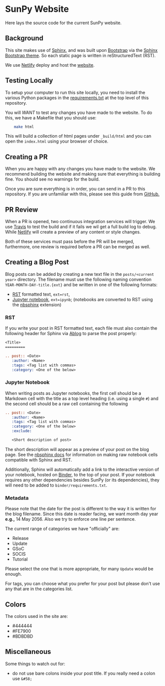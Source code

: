 # SunPy Website

Here lays the source code for the current SunPy website.

## Background

This site makes use of [Sphinx](http://www.sphinx-doc.org/en/stable/), and was built upon [Bootstrap](http://getbootstrap.com) via the [Sphinx Bootstrap theme](https://github.com/ryan-roemer/sphinx-bootstrap-theme).
So each static page is written in reStructuredText (RST).

We use [Netlify](https://www.netlify.com/) deploy and host the [website](https://app.netlify.com/sites/sunpy/overview).

## Testing Locally

To setup your computer to run this site locally, you need to install the various Python packages in the [requirements.txt](https://github.com/sunpy/sunpy.github.io/requirements.txt) at the top level of this repository.

You will *WANT* to test any changes you have made to the website.
To do this, we have a Makefile that you should use:

```bash
    make html
```

This will build a collection of html pages under `_build/html` and you can open the `index.html` using your browser of choice.

## Creating a PR

When you are happy with any changes you have made to the website.
We recommend building the website and making sure that everything is building fine.
You should see no warnings for the build.

Once you are sure everything is in order, you can send in a PR to this repository.
If you are unfamiliar with this, please see this guide from [GitHub.](https://help.github.com/articles/about-pull-requests/)

## PR Review

When a PR is opened, two continuous integration services will trigger.
We use [Travis](https://travis-ci.org/) to test the build and if it fails we wil get a full build log to debug.
While [Netlify](https://www.netlify.com/) will create a preview of any content or style changes.

Both of these services must pass before the PR will be merged, furthermore, one review is required before a PR can be merged as well.

## Creating a Blog Post

Blog posts can be added by creating a new text file in the `posts/<current year>` directory.
The filename must use the following naming convention `YEAR-MONTH-DAY-title.{ext}` and be written in one of the following formats:

* [RST](http://www.sphinx-doc.org/en/stable/rest.html) formatted text, `ext=rst`,
* [Jupyter notebook](http://jupyter.org/), `ext=ipynb`; (notebooks are converted to RST using the [nbsphinx](http://nbsphinx.readthedocs.io) extension)

### RST

If you write your post in RST formatted text, each file must also contain the following header for Sphinx via [Ablog](https://github.com/sunpy/ablog) to parse the post properly:

```rst
<Title>
=========

.. post:: <Date>
   :author: <Name>
   :tags: <Tag list with commas>
   :category: <One of the below>
```

### Jupyter Notebook

When writing posts as Jupyter notebooks, the first cell should be a Markdown cell with the title as a top level heading (i.e. using a single `#`) and the second cell should be a raw cell containing the following

```rst
.. post:: <Date>
   :author: <Name>
   :tags: <Tag list with commas>
   :category: <One of the below>
   :exclude:

   <Short description of post>
```

The short description will appear as a preview of your post on the blog page. See the [nbsphinx docs](http://nbsphinx.readthedocs.io/raw-cells.html) for information on making raw notebook cells compatible with Sphinx and RST.

Additionally, Sphinx will automatically add a link to the interactive version of your notebook, hosted on [Binder](https://mybinder.org/), to the top of your post. If your notebook requires any other dependencies besides SunPy (or its dependencies), they will need to be added to `binder/requirements.txt`.
 
### Metadata

Please note that the date for the post is different to the way it is written for the blog filename.
Since this date is reader facing, we want month day year **e.g.,** 14 May 2056.
Also we try to enforce one line per sentence.

The current range of categories we have "officially" are:

* Release
* Update
* GSoC
* SOCIS
* Tutorial

Please select the one that is more appropriate, for many `Update` would be enough. 

For tags, you can choose what you prefer for your post but please don't use any that are in the categories list.

## Colors

The colors used in the site are:

* #444444
* #FE7900
* #BDBDBD

## Miscellaneous

Some things to watch out for:

* do not use bare colons inside your post title. If you really need a colon use `&#58;`
